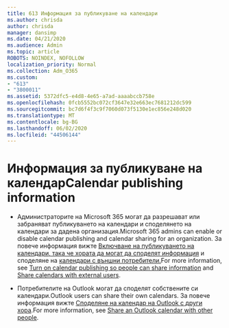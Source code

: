 ```yaml
---
title: 613 Информация за публикуване на календари
ms.author: chrisda
author: chrisda
manager: dansimp
ms.date: 04/21/2020
ms.audience: Admin
ms.topic: article
ROBOTS: NOINDEX, NOFOLLOW
localization_priority: Normal
ms.collection: Adm_O365
ms.custom:
- "613"
- "3800011"
ms.assetid: 5372dfc5-e4d8-4e65-a7ad-aaaabccb758e
ms.openlocfilehash: 0fcb5552bc072cf3647e32e663ec7681212dc599
ms.sourcegitcommit: bc7d6f4f3c9f7060d073f5130e1ec856e248d020
ms.translationtype: MT
ms.contentlocale: bg-BG
ms.lasthandoff: 06/02/2020
ms.locfileid: "44506144"
---
```

# <a name="calendar-publishing-information"></a><span data-ttu-id="b4df8-102">Информация за публикуване на календар</span><span class="sxs-lookup"><span data-stu-id="b4df8-102">Calendar publishing information</span></span>

- <span data-ttu-id="b4df8-103">Администраторите на Microsoft 365 могат да разрешават или забраняват публикуването на календари и споделянето на календари за дадена организация.</span><span class="sxs-lookup"><span data-stu-id="b4df8-103">Microsoft 365 admins can enable or disable calendar publishing and calendar sharing for an organization.</span></span> <span data-ttu-id="b4df8-104">За повече информация вижте [Включване на публикуването на календари, така че хората да могат да споделят информация](https://support.office.com/article/EB432E21-AAF0-466B-BF85-CEFEC0C7C4FC) и споделяне на [календари с външни потребители.](https://docs.microsoft.com/microsoft-365/admin/manage/share-calendars-with-external-users)</span><span class="sxs-lookup"><span data-stu-id="b4df8-104">For more information, see [Turn on calendar publishing so people can share information](https://support.office.com/article/EB432E21-AAF0-466B-BF85-CEFEC0C7C4FC) and [Share calendars with external users](https://docs.microsoft.com/microsoft-365/admin/manage/share-calendars-with-external-users).</span></span>

- <span data-ttu-id="b4df8-105">Потребителите на Outlook могат да споделят собствените си календари.</span><span class="sxs-lookup"><span data-stu-id="b4df8-105">Outlook users can share their own calendars.</span></span> <span data-ttu-id="b4df8-106">За повече информация вижте [Споделяне на календар на Outlook с други хора](https://support.office.com/article/353ed2c1-3ec5-449d-8c73-6931a0adab88).</span><span class="sxs-lookup"><span data-stu-id="b4df8-106">For more information, see [Share an Outlook calendar with other people](https://support.office.com/article/353ed2c1-3ec5-449d-8c73-6931a0adab88).</span></span>
